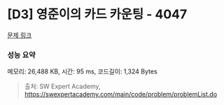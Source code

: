 # [D3] 영준이의 카드 카운팅 - 4047 

[문제 링크](https://swexpertacademy.com/main/code/problem/problemDetail.do?contestProbId=AWIsY84KEPMDFAWN) 

### 성능 요약

메모리: 26,488 KB, 시간: 95 ms, 코드길이: 1,324 Bytes



> 출처: SW Expert Academy, https://swexpertacademy.com/main/code/problem/problemList.do